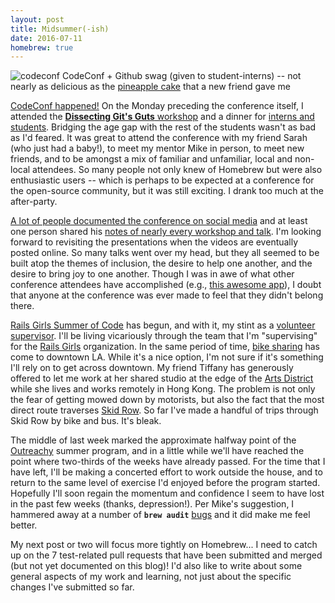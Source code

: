 ```yaml
---
layout: post
title: Midsummer(-ish)
date: 2016-07-11
homebrew: true
---
```


![codeconf]({{site.github.url}}/images/2016-07/test.png)
<span class="caption">CodeConf + Github swag (given to student-interns) -- not nearly as delicious as the <a href="https://en.wikipedia.org/wiki/Pineapple_cake">pineapple cake</a> that a new friend gave me</span>

[CodeConf happened!](https://github.com/blog/2207-codeconf-la-recap-special-thanks) On the Monday preceding the conference itself, I attended the [**Dissecting Git's Guts** workshop](https://storify.com/GitHub_Events/codeconf-la#397031) and a dinner for [interns and students](https://twitter.com/GitHubEducation/status/747926415304101888). Bridging the age gap with the rest of the students wasn't as bad as I'd feared. It was great to attend the conference with my friend Sarah (who just had a baby!), to meet my mentor Mike in person, to meet new friends, and to be amongst a mix of familiar and unfamiliar, local and non-local attendees. So many people not only knew of Homebrew but were also enthusiastic users -- which is perhaps to be expected at a conference for the open-source community, but it was still exciting. I drank too much at the after-party.

[A lot of people documented the conference on social media](https://storify.com/GitHub_Events/codeconf-la) and at least one person shared his [notes of nearly every workshop and talk](https://github.com/swinton/codeconf). I'm looking forward to revisiting the presentations when the videos are eventually posted online. So many talks went over my head, but they all seemed to be built atop the themes of inclusion, the desire to help one another, and the desire to bring joy to one another. Though I was in awe of what other conference attendees have accomplished (e.g., [this awesome app](http://www.forestapp.cc/)), I doubt that anyone at the conference was ever made to feel that they didn't belong there.

[Rails Girls Summer of Code](http://railsgirlssummerofcode.org/) has begun, and with it, my stint as a [volunteer supervisor](http://railsgirlssummerofcode.org/guide/supervisors/). I'll be living vicariously through the team that I'm "supervising" for the [Rails Girls](http://railsgirls.com/) organization. In the same period of time, [bike sharing](https://bikeshare.metro.net/stations/) has come to downtown LA. While it's a nice option, I'm not sure if it's something I'll rely on to get across downtown. My friend Tiffany has generously offered to let me work at her shared studio at the edge of the [Arts District](https://en.wikipedia.org/wiki/Arts_District,_Los_Angeles) while she lives and works remotely in Hong Kong. The problem is not only the fear of getting mowed down by motorists, but also the fact that the most direct route traverses [Skid Row](https://en.wikipedia.org/wiki/Skid_Row,_Los_Angeles). So far I've made a handful of trips through Skid Row by bike and bus. It's bleak.

The middle of last week marked the approximate halfway point of the [Outreachy](https://www.gnome.org/outreachy/) summer program, and in a little while we'll have reached the point where two-thirds of the weeks have already passed. For the time that I have left, I'll be making a concerted effort to work outside the house, and to return to the same level of exercise I'd enjoyed before the program started. Hopefully I'll soon regain the momentum and confidence I seem to have lost in the past few weeks (thanks, depression!). Per Mike's suggestion, I hammered away at a number of **`brew audit`** [bugs](https://github.com/Homebrew/homebrew-core/pull/2917) and it did make me feel better.

My next post or two will focus more tightly on Homebrew... I need to catch up on the 7 test-related pull requests that have been submitted and merged (but not yet documented on this blog)! I'd also like to write about some general aspects of my work and learning, not just about the specific changes I've submitted so far.

